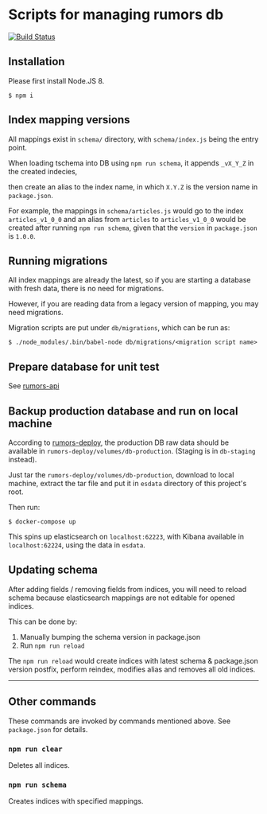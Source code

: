 Scripts for managing rumors db
==========

[![Build Status](https://travis-ci.org/cofacts/rumors-db.svg?branch=master)](https://travis-ci.org/cofacts/rumors-db)

## Installation

Please first install Node.JS 8.

```
$ npm i
```

## Index mapping versions

All mappings exist in `schema/` directory, with `schema/index.js` being the entry point.

When loading tschema into DB using `npm run schema`, it appends `_vX_Y_Z` in the created indecies,

then create an alias to the index name, in which `X.Y.Z` is the version name in `package.json`.

For example, the mappings in `schema/articles.js` would go to the index `articles_v1_0_0` and an
alias from `articles` to `articles_v1_0_0` would be created after running `npm run schema`, given
that the `version` in `package.json` is `1.0.0`.

## Running migrations

All index mappings are already the latest, so if you are starting a database with fresh data,
there is no need for migrations.

However, if you are reading data from a legacy version of mapping, you may need migrations.

Migration scripts are put under `db/migrations`, which can be run as:

```
$ ./node_modules/.bin/babel-node db/migrations/<migration script name>
```

## Prepare database for unit test

See [rumors-api](https://github.com/cofacts/rumors-api)

## Backup production database and run on local machine

According to [rumors-deploy](https://github.com/cofacts/rumors-deploy/), the production DB raw data
should be available in `rumors-deploy/volumes/db-production`. (Staging is in `db-staging` instead).

Just tar the `rumors-deploy/volumes/db-production`, download to local machine, extract the tar file
and put it in `esdata` directory of this project's root.

Then run:

```
$ docker-compose up
```

This spins up elasticsearch on `localhost:62223`, with Kibana available in `localhost:62224`, using
the data in `esdata`.

## Updating schema

After adding fields / removing fields from indices, you will need to reload schema because
elasticsearch mappings are not editable for opened indices.

This can be done by:

1. Manually bumping the schema version in package.json
2. Run `npm run reload`

The `npm run reload` would create indices with latest schema & package.json version postfix,
perform reindex, modifies alias and removes all old indices.

---

## Other commands

These commands are invoked by commands mentioned above. See `package.json` for details.

### `npm run clear`

Deletes all indices.

### `npm run schema`

Creates indices with specified mappings.
